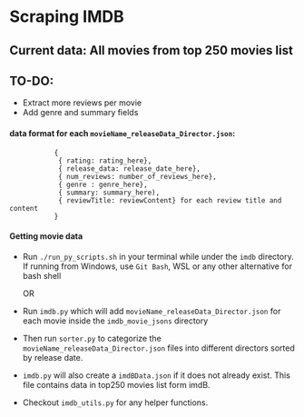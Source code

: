 
# Scraping IMDB 

## Current data: All movies from top 250 movies list

## TO-DO: 
- Extract more reviews per movie
- Add genre and summary fields 

#### data format for each `movieName_releaseData_Director.json`:
               {
                { rating: rating_here},
                { release_data: release_date_here},
                { num_reviews: number_of_reviews_here},
                { genre : genre_here},
                { summary: summary_here),
                { reviewTitle: reviewContent} for each review title and content
               }


#### Getting movie data 
  - Run `./run_py_scripts.sh` in your terminal while under the `imdb` directory. If running from Windows, use `Git Bash`, WSL or any other alternative for bash shell 

    OR

  - Run `imdb.py` which will add `movieName_releaseData_Director.json` for each movie inside the `imdb_movie_jsons` directory
  - Then run `sorter.py` to categorize the `movieName_releaseData_Director.json` files into different directors sorted by release date.

  - `imdb.py` will also create a `imdBData.json` if it does not already exist. This file contains data in top250 movies list form imdB.


- Checkout `imdb_utils.py` for any helper functions.
